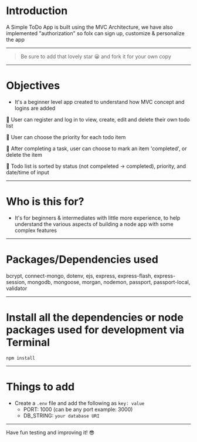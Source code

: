 # Introduction

A Simple ToDo App is built using the MVC Architecture, we have also implemented "authorization" so folx can sign up, customize & personalize the app 

---

> Be sure to add that lovely star 😀 and fork it for your own copy

---

# Objectives

- It's a beginner level app created to understand how MVC concept and logins are added

🌟 User can register and log in to view, create, edit and delete their own todo list

🌟 User can choose the priority for each todo item

🌟 After completing a task, user can choose to mark an item 'completed', or delete the item

🌟 Todo list is sorted by status (not compeleted -> completed), priority, and date/time of input

---

# Who is this for? 

- It's for beginners & intermediates with little more experience, to help understand the various aspects of building a node app with some complex features

---

# Packages/Dependencies used 

bcrypt, connect-mongo, dotenv, ejs, express, express-flash, express-session, mongodb, mongoose, morgan, nodemon, passport, passport-local, validator

---

# Install all the dependencies or node packages used for development via Terminal

`npm install` 

---

# Things to add

- Create a `.env` file and add the following as `key: value` 
  - PORT: 1000 (can be any port example: 3000) 
  - DB_STRING: `your database URI` 
 ---
 
 Have fun testing and improving it! 😎


